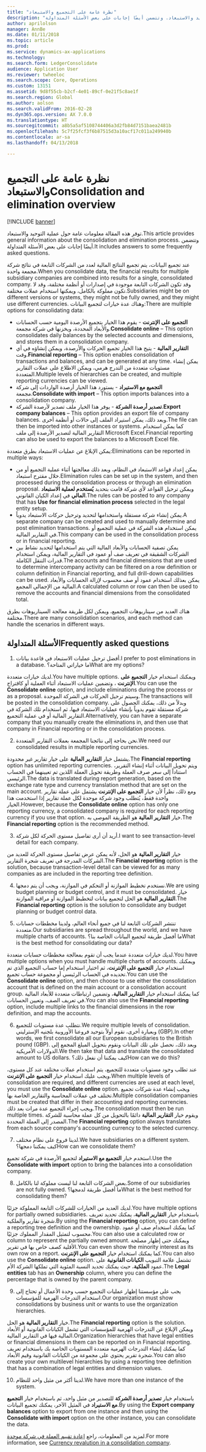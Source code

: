 ```yaml
---
title: "نظرة عامة على التجميع والاستبعاد"
description: "توفر هذه المقالة معلومات عامة حول عملية التوحيد والاستبعاد. وتتضمن أيضًا إجابات على بعض الأسئلة المتداولة."
author: aprilolson
manager: AnnBe
ms.date: 01/11/2018
ms.topic: article
ms.prod: 
ms.service: dynamics-ax-applications
ms.technology: 
ms.search.form: LedgerConsolidate
audience: Application User
ms.reviewer: twheeloc
ms.search.scope: Core, Operations
ms.custom: 13151
ms.assetid: 9d8f55cb-b2cf-4e01-89cf-0e21f5c8ae1f
ms.search.region: Global
ms.author: aolson
ms.search.validFrom: 2016-02-28
ms.dyn365.ops.version: AX 7.0.0
ms.translationtype: HT
ms.sourcegitcommit: a8b5a5af5108744406a3d2fb84d7151baea2481b
ms.openlocfilehash: 5c7f25fcf3f6b87515d3a10acf17c011a249940b
ms.contentlocale: ar-sa
ms.lasthandoff: 04/13/2018

---
```


# <a name="consolidation-and-elimination-overview"></a><span data-ttu-id="c53c3-104">نظرة عامة على التجميع والاستبعاد</span><span class="sxs-lookup"><span data-stu-id="c53c3-104">Consolidation and elimination overview</span></span>

[!INCLUDE [banner](../includes/banner.md)]

<span data-ttu-id="c53c3-105">توفر هذه المقالة معلومات عامة حول عملية التوحيد والاستبعاد.</span><span class="sxs-lookup"><span data-stu-id="c53c3-105">This article provides general information about the consolidation and elimination process.</span></span> <span data-ttu-id="c53c3-106">وتتضمن أيضًا إجابات على بعض الأسئلة المتداولة.</span><span class="sxs-lookup"><span data-stu-id="c53c3-106">It includes answers to some frequently asked questions.</span></span>

<span data-ttu-id="c53c3-107">عند تجميع البيانات، يتم تجميع النتائج المالية لعدد من الشركات التابعة في نتائج شركة مجمعة واحدة.</span><span class="sxs-lookup"><span data-stu-id="c53c3-107">When you consolidate data, the financial results for multiple subsidiary companies are combined into results for a single, consolidated company.</span></span> <span data-ttu-id="c53c3-108">وقد تكون الشركات التابعة موجودة في إصدارات أو أنظمة مختلفة، وقد لا تكون مملوكة بالكامل، ويمكنها استخدام عملات مختلفة.</span><span class="sxs-lookup"><span data-stu-id="c53c3-108">Subsidiaries might be on different versions or systems, they might not be fully owned, and they might use different currencies.</span></span> <span data-ttu-id="c53c3-109">وهناك عدة خيارات لتجميع البيانات:</span><span class="sxs-lookup"><span data-stu-id="c53c3-109">There are multiple options for consolidating data:</span></span>

-   <span data-ttu-id="c53c3-110">**التجميع على الإنترنت** - يقوم هذا الخيار بتجميع الأرصدة اليومية حسب الحسابات والأبعاد المحددة، ويخزنها في شركة مجمعة.</span><span class="sxs-lookup"><span data-stu-id="c53c3-110">**Consolidate online** – This option consolidates daily balances by the selected accounts and dimensions, and stores them in a consolidation company.</span></span>
-   <span data-ttu-id="c53c3-111">**التقارير المالية** - يتيح هذا الخيار تجميع الحركات والأرصدة، ويمكن إنشاؤه في أي وقت.</span><span class="sxs-lookup"><span data-stu-id="c53c3-111">**Financial reporting** – This option enables consolidation of transactions and balances, and can be generated at any time.</span></span> <span data-ttu-id="c53c3-112">يمكن إنشاء مستويات متعددة من التدرج هرمي، ويمكن الاطلاع على عملات التقارير المتعددة.</span><span class="sxs-lookup"><span data-stu-id="c53c3-112">Multiple levels of hierarchies can be created, and multiple reporting currencies can be viewed.</span></span>
-   <span data-ttu-id="c53c3-113">**التجميع مع الاستيراد** - يستورد هذا الخيار أرصدة الواردات إلى شركة مجمعة.</span><span class="sxs-lookup"><span data-stu-id="c53c3-113">**Consolidate with import** – This option imports balances into a consolidation company.</span></span>
-   <span data-ttu-id="c53c3-114">**تصدير أرصدة الشركة** - يوفر هذا الخيار ملف تصدير لأرصدة الشركة.</span><span class="sxs-lookup"><span data-stu-id="c53c3-114">**Export company balances** – This option provides an export file of company balances.</span></span> <span data-ttu-id="c53c3-115">وبعد ذلك، يمكن استيراد الملف إلى حالات أو أنظمة أخرى.</span><span class="sxs-lookup"><span data-stu-id="c53c3-115">The file can then be imported into other instances or systems.</span></span> <span data-ttu-id="c53c3-116">كما يمكن استخدام التقارير المالية لتصدير الأرصدة إلى ملف Microsoft Excel.</span><span class="sxs-lookup"><span data-stu-id="c53c3-116">Financial reporting can also be used to export the balances to a Microsoft Excel file.</span></span>

<span data-ttu-id="c53c3-117">يمكن الإبلاغ عن عمليات الاستبعاد بطرق متعددة:</span><span class="sxs-lookup"><span data-stu-id="c53c3-117">Eliminations can be reported in multiple ways:</span></span>

-   <span data-ttu-id="c53c3-118">يمكن إعداد قواعد الاستبعاد في النظام، وبعد ذلك معالجتها أثناء عملية التجميع أو من خلال مقترح استبعاد.</span><span class="sxs-lookup"><span data-stu-id="c53c3-118">Elimination rules can be set up in the system, and then processed during the consolidation process or through an elimination proposal.</span></span> <span data-ttu-id="c53c3-119">ويمكن ترحيل القواعد لأي شركة قامت بتحديد **‏‫يُستخدم لعملية الاستبعاد المالي‬** في إعداد الكيان القانوني.</span><span class="sxs-lookup"><span data-stu-id="c53c3-119">The rules can be posted to any company that has **Use for financial elimination process** selected in the legal entity setup.</span></span>
-   <span data-ttu-id="c53c3-120">يمكن إنشاء شركة مستقلة واستخدامها لتحديد وترحيل حركات الاستبعاد يدوياً.</span><span class="sxs-lookup"><span data-stu-id="c53c3-120">A separate company can be created and used to manually determine and post elimination transactions.</span></span> <span data-ttu-id="c53c3-121">يمكن استخدام هذه الشركة في عملية التجميع أو في التقارير المالية.</span><span class="sxs-lookup"><span data-stu-id="c53c3-121">This company can be used in the consolidation process or in financial reporting.</span></span>
-   <span data-ttu-id="c53c3-122">يمكن تصفية الحسابات والأبعاد المالية التي يتم استخدامها لتحديد نشاط بين الشركات الشقيقة في تعريف صف أو عمود في التقارير المالية، ويمكن استخدام قدرات التنقل الكاملة.</span><span class="sxs-lookup"><span data-stu-id="c53c3-122">The accounts and financial dimensions that are used to determine intercompany activity can be filtered on a row definition or column definition in Financial reporting, and full drill-down capabilities can be used.</span></span> <span data-ttu-id="c53c3-123">يمكن بعذلك استخدام عمود أو صف محسوب لإزالة الحسابات والأبعاد المالية من الإجمالي المجمع.</span><span class="sxs-lookup"><span data-stu-id="c53c3-123">A calculated column or row can then be used to remove the accounts and financial dimensions from the consolidated total.</span></span>

<span data-ttu-id="c53c3-124">هناك العديد من سيناريوهات التجميع، ويمكن لكل طريقة معالجة السيناريوهات بطرق مختلفة.</span><span class="sxs-lookup"><span data-stu-id="c53c3-124">There are many consolidation scenarios, and each method can handle the scenarios in different ways.</span></span>

## <a name="frequently-asked-questions"></a><span data-ttu-id="c53c3-125">الأسئلة المتداولة</span><span class="sxs-lookup"><span data-stu-id="c53c3-125">Frequently asked questions</span></span>
1.  <span data-ttu-id="c53c3-126">أفضل ترحيل عمليات الاستبعاد في قاعدة بيانات.</span><span class="sxs-lookup"><span data-stu-id="c53c3-126">I prefer to post eliminations in a database.</span></span> <span data-ttu-id="c53c3-127">ما خياراتي المتاحة؟</span><span class="sxs-lookup"><span data-stu-id="c53c3-127">What are my options?</span></span>

<span data-ttu-id="c53c3-128">لديك خيارات متعددة.</span><span class="sxs-lookup"><span data-stu-id="c53c3-128">You have multiple options.</span></span> <span data-ttu-id="c53c3-129">ويمكنك استخدام خيار **التجميع على الإنترنت** ، وتضمين عمليات الاستبعاد أثناء العملية أو كاقتراح.</span><span class="sxs-lookup"><span data-stu-id="c53c3-129">You can use the **Consolidate online** option, and include eliminations during the process or as a proposal.</span></span> <span data-ttu-id="c53c3-130">وسيتم ترحيل الحركات في الشركة الموحدة.</span><span class="sxs-lookup"><span data-stu-id="c53c3-130">The transactions will be posted in the consolidation company.</span></span> <span data-ttu-id="c53c3-131">وبدلاً من ذلك، يمكنك الحصول على شركة مستقلة تقوم يدوياً بإنشاء عمليات الاستبعاد فيها، ثم استخدام تلك الشركة في التقارير المالية أو في عملية التجميع.</span><span class="sxs-lookup"><span data-stu-id="c53c3-131">Alternatively, you can have a separate company that you manually create the eliminations in, and then use that company in Financial reporting or in the consolidation process.</span></span>

2.  <span data-ttu-id="c53c3-132">نحن بحاجة إلى نتائجنا المجمعة بعملات التقارير المتعددة.</span><span class="sxs-lookup"><span data-stu-id="c53c3-132">We need our consolidated results in multiple reporting currencies.</span></span>

<span data-ttu-id="c53c3-133">يشتمل خيار **التقارير المالية** على خيار تقارير غير محدودة.</span><span class="sxs-lookup"><span data-stu-id="c53c3-133">The **Financial reporting** option has unlimited reporting currencies.</span></span> <span data-ttu-id="c53c3-134">ويتم تحويل البيانات أثناء إنشاء التقرير، استناداً إلى سعر صرف العملة وطريقة تحويل العملة اللذين تم تعيينهما في الحساب الرئيسي.</span><span class="sxs-lookup"><span data-stu-id="c53c3-134">The data is translated during report generation, based on the exchange rate type and currency translation method that are set on the main account.</span></span> <span data-ttu-id="c53c3-135">ومع ذلك، نظراً لأن خيار **التجميع على الإنترنت** يشتمل على عملة تقارير واحدة فقط، يُتطلب وجود شركة موحدة لكل عملة تقارير إذا استخدمت هذا الخيار.</span><span class="sxs-lookup"><span data-stu-id="c53c3-135">However, because the **Consolidate online** option has only one reporting currency, a consolidated company is required for each reporting currency if you use that option.</span></span> <span data-ttu-id="c53c3-136">خيار **التقارير المالية** هو الطريقة الموصى به.</span><span class="sxs-lookup"><span data-stu-id="c53c3-136">The **Financial reporting** option is the recommended method.</span></span>

3.  <span data-ttu-id="c53c3-137">أريد أن أرى تفاصيل مستوى الحركة لكل شركة.</span><span class="sxs-lookup"><span data-stu-id="c53c3-137">I want to see transaction-level detail for each company.</span></span>

<span data-ttu-id="c53c3-138">خيار **التقارير المالية** هو الحل، لأنه يمكن عرض تفاصيل مستوى الحركة للعديد من الشركات المدرجة في تعريف شجرة التقارير.</span><span class="sxs-lookup"><span data-stu-id="c53c3-138">The **Financial reporting** option is the solution, because transaction-level detail can be viewed for as many companies as are included in the reporting tree definition.</span></span>

4.  <span data-ttu-id="c53c3-139">نستخدم تخطيط الموازنة أو التحكم في الموازنة، ويجب أن يتم دمجها.</span><span class="sxs-lookup"><span data-stu-id="c53c3-139">We are using budget planning or budget control, and it must be consolidated.</span></span>
<span data-ttu-id="c53c3-140">خيار **التقارير المالية** هو الحل لتجميع بيانات لتخطيط الموازنة أو مراقبة الموازنة.</span><span class="sxs-lookup"><span data-stu-id="c53c3-140">The **Financial reporting** option is the solution to consolidate any budget planning or budget control data.</span></span>

5.  <span data-ttu-id="c53c3-141">تنتشر الشركات التابعة لنا في جميع أنحاء العالم، ولدينا مخططات حسابات متعددة.</span><span class="sxs-lookup"><span data-stu-id="c53c3-141">Our subsidiaries are spread throughout the world, and we have multiple charts of accounts.</span></span> <span data-ttu-id="c53c3-142">ما أفضل طريقة لتجميع البيانات الخاصة بنا؟</span><span class="sxs-lookup"><span data-stu-id="c53c3-142">What is the best method for consolidating our data?</span></span>

<span data-ttu-id="c53c3-143">لديك خيارات متعددة عندما يجب أن تقوم بمعالجة مخططات حسابات متعددة.</span><span class="sxs-lookup"><span data-stu-id="c53c3-143">You have multiple options when you must handle multiple charts of accounts.</span></span> <span data-ttu-id="c53c3-144">ويمكنك استخدام خيار **التجميع على الإنترنت**، ثم اختيار استخدام إما حساب التجميع الذي تم تحديده في الحساب الرئيسي أو مجموعة حساب تجميع.</span><span class="sxs-lookup"><span data-stu-id="c53c3-144">You can use the **Consolidate online** option, and then choose to use either the consolidation account that is defined on the main account or a consolidation account group.</span></span> <span data-ttu-id="c53c3-145">كما يمكنك استخدام خيار **التقارير المالية**، وتضمين ارتباطات متعددة للأبعاد المالية في تعريف الصف، وتعيين الحسابات.</span><span class="sxs-lookup"><span data-stu-id="c53c3-145">You can also use the **Financial reporting** option, include multiple links to the financial dimensions in the row definition, and map the accounts.</span></span>

6.  <span data-ttu-id="c53c3-146">نتطلب عدة مستويات للتجميع.</span><span class="sxs-lookup"><span data-stu-id="c53c3-146">We require multiple levels of consolidation.</span></span> <span data-ttu-id="c53c3-147">وبعبارة أخرى، نقوم أولاً بتوحيد فروعنا الأوروبية بلجنيه الإسترليني (GBP).</span><span class="sxs-lookup"><span data-stu-id="c53c3-147">In other words, we first consolidate all our European subsidiaries to the British pound (GBP).</span></span> <span data-ttu-id="c53c3-148">وبعد ذلك، نحصل على تلك البيانات ونقوم بتحويل المبلغ المجمع إلى الدولارات الأمريكية.</span><span class="sxs-lookup"><span data-stu-id="c53c3-148">We then take that data and translate the consolidated amount to US dollars.</span></span> <span data-ttu-id="c53c3-149">كيف يمكننا أن نفعل ذلك؟</span><span class="sxs-lookup"><span data-stu-id="c53c3-149">How can we do this?</span></span>

<span data-ttu-id="c53c3-150">عند تطلب وجود مستويات متعددة للتجميع، يتم استخدام عملات مختلفة عند كل مستوى، ويجب عليك استخدام خيار **التجميع على الإنترنت**.</span><span class="sxs-lookup"><span data-stu-id="c53c3-150">When multiple levels of consolidation are required, and different currencies are used at each level, you must use the **Consolidate online** option.</span></span> <span data-ttu-id="c53c3-151">ويجب إنشاء عدة شركات تجميع تختلف في عملات المحاسبة والتقارير الخاصة بها.</span><span class="sxs-lookup"><span data-stu-id="c53c3-151">Multiple consolidation companies must be created that differ in their accounting and reporting currencies.</span></span> <span data-ttu-id="c53c3-152">ويجب إجراء التجميع عدة مرات بعد ذلك.</span><span class="sxs-lookup"><span data-stu-id="c53c3-152">The consolidation must then be run multiple times.</span></span> <span data-ttu-id="c53c3-153">ويقوم خيار **التقارير المالية** دائمًا بالتحويل من كل عملة محاسبة للشركة المصدر إلى العملة المحددة.</span><span class="sxs-lookup"><span data-stu-id="c53c3-153">The **Financial reporting** option always translates from each source company's accounting currency to the selected currency.</span></span>

7.  <span data-ttu-id="c53c3-154">لدينا فروع على نظام مختلف.</span><span class="sxs-lookup"><span data-stu-id="c53c3-154">We have subsidiaries on a different system.</span></span> <span data-ttu-id="c53c3-155">كيف يمكننا دمجها؟</span><span class="sxs-lookup"><span data-stu-id="c53c3-155">How can we consolidate them?</span></span>

<span data-ttu-id="c53c3-156">استخدم خيار **التجميع مع الاستيراد** لتجميع الأرصدة في شركة تجميع.</span><span class="sxs-lookup"><span data-stu-id="c53c3-156">Use the **Consolidate with import** option to bring the balances into a consolidation company.</span></span>

8.  <span data-ttu-id="c53c3-157">بعض الشركات التابعة لنا ليست مملوكة لنا بالكامل.</span><span class="sxs-lookup"><span data-stu-id="c53c3-157">Some of our subsidiaries are not fully owned.</span></span> <span data-ttu-id="c53c3-158">ما أفضل طريقة لدمجها؟</span><span class="sxs-lookup"><span data-stu-id="c53c3-158">What is the best method for consolidating them?</span></span>

<span data-ttu-id="c53c3-159">لديك العديد من الخيارات للشركات التابعة المملوكة جزئيًا.</span><span class="sxs-lookup"><span data-stu-id="c53c3-159">You have multiple options for partially owned subsidiaries.</span></span> <span data-ttu-id="c53c3-160">باستخدام خيار **التقارير المالية**، يمكنك تحديد تعريف شجرة تقارير والملكية.</span><span class="sxs-lookup"><span data-stu-id="c53c3-160">By using the **Financial reporting** option, you can define a reporting tree definition and the ownership.</span></span> <span data-ttu-id="c53c3-161">كما يمكنك استخدام صف أو عمود محسوب لتمثيل المقدار المملوك جزئيًا.</span><span class="sxs-lookup"><span data-stu-id="c53c3-161">You can also use a calculated row or column to represent the partially owned amount.</span></span> <span data-ttu-id="c53c3-162">ويمكنك حتى إظهار مصلحة الأقلية كصف خاص بها في تقرير.</span><span class="sxs-lookup"><span data-stu-id="c53c3-162">You can even show the minority interest as its own row on a report.</span></span> <span data-ttu-id="c53c3-163">كما يمكنك استخدام خيار **التجميع على الإنترنت**.</span><span class="sxs-lookup"><span data-stu-id="c53c3-163">You can also use the **Consolidate online** option.</span></span> <span data-ttu-id="c53c3-164">تشتمل علامة التبويب **الكيانات القانونية** على عمود **الملكية**، حيث يمكنك تحديد النسبة المئوية التي تملكها الشركة الأم.</span><span class="sxs-lookup"><span data-stu-id="c53c3-164">The **Legal entities** tab has an **Ownership** column, where you can define the percentage that is owned by the parent company.</span></span>

9.  <span data-ttu-id="c53c3-165">يجب على مؤسستنا إظهار عمليات التجميع حسب وحدة الأعمال أو تحتاج إلى استخدام التدرجات الهرمية للمؤسسات.</span><span class="sxs-lookup"><span data-stu-id="c53c3-165">Our organization must show consolidations by business unit or wants to use the organization hierarchies.</span></span>

<span data-ttu-id="c53c3-166">خيار **التقارير المالية** هو الحل.</span><span class="sxs-lookup"><span data-stu-id="c53c3-166">The **Financial reporting** option is the solution.</span></span> <span data-ttu-id="c53c3-167">ويمكن الإبلاغ عن التدرجات الهرمية للمؤسسات التي تشمل الكيانات القانونية أو الأبعاد المالية فيها في التقارير المالية.</span><span class="sxs-lookup"><span data-stu-id="c53c3-167">Organization hierarchies that have legal entities or financial dimensions in them can be reported on in Financial reporting.</span></span> <span data-ttu-id="c53c3-168">كما يمكنك إنشاء التدرجات الهرمية متعددة المستويات الخاصة بك باستخدام تعريف شجرة تقرير يحتوي على مجموعة من الكيانات القانونية وقيم الأبعاد.</span><span class="sxs-lookup"><span data-stu-id="c53c3-168">You can also create your own multilevel hierarchies by using a reporting tree definition that has a combination of legal entities and dimension values.</span></span>

10. <span data-ttu-id="c53c3-169">لدينا أكثر من مثيل واحد للنظام.</span><span class="sxs-lookup"><span data-stu-id="c53c3-169">We have more than one instance of the system.</span></span>

<span data-ttu-id="c53c3-170">باستخدام خيار **تصدير أرصدة الشركة** للتصدير من مثيل واحد، ثم باستخدام خيار **التجميع مع الاستيراد** في المثيل الآخر، يمكنك تجميع البيانات.</span><span class="sxs-lookup"><span data-stu-id="c53c3-170">By using the **Export company balances** option to export from one instance and then using the **Consolidate with import** option on the other instance, you can consolidate the data.</span></span>


<span data-ttu-id="c53c3-171">لمزيد من المعلومات، راجع [إعادة تقييم العملة في شركة موحدة](..\general-ledger\currency-revaluation-consolidation-company.md).</span><span class="sxs-lookup"><span data-stu-id="c53c3-171">For more information, see [Currency revalution in a consolidation company](..\general-ledger\currency-revaluation-consolidation-company.md).</span></span>



